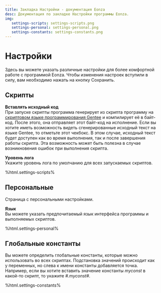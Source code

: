 ```yaml
---
title: Закладка Настройки - документация Eonza
desc: Документация по закладке Настройки программы Eonza.
img:
   settings-scripts: settings-scripts.png
   settings-personal: settings-personal.png
   settings-constants: settings-constants.png
---
```

# Настройки

Здесь вы можете указать различные настройки для более комфортной работе с программой Eonza. Чтобы изменения настроек вступили в силу, вам необходимо нажать на кнопку Сохранить.

## Скрипты

**Вставлять исходный код**  
При запуске скрипты программа генерирует из скрипта программу на [скриптовом языке программирования Gentee](https://ru.gentee.org/) и компилирует её в байт-код. После этого, она отправляет этот байт-код на исполнение. Если вы хотите иметь возможность видеть сгенерированные исходный текст на языке Gentee, то отметьте этот чекбокс. В этом случае, исходный текст будет доступен как во время выполнения, так и после завершения работы скрипта. Эта возможность может быть полезна в случае возникновения ошибок при выполнения скрипта.

**Уровень лога**  
Укажите уровень лога по умолчанию для всех запускаемых скриптов.

%html.settings-scripts%

## Персональные

Страница с персональными настройками.

**Язык**  
Вы можете указать предпочитаемый язык интерфейса программы и выполняемых скриптов.

%html.settings-personal%

## Глобальные константы

Вы можете определить глобальные константы, которые можно использовать во всех скриптах. Подстановка значений происходит как у переменных, но слева к имени константы добавляется точка. Например, если вы хотите вставить значение константы *myconst* в какой-то скрипт, то укажите *#.myconst#*.

%html.settings-constants%
